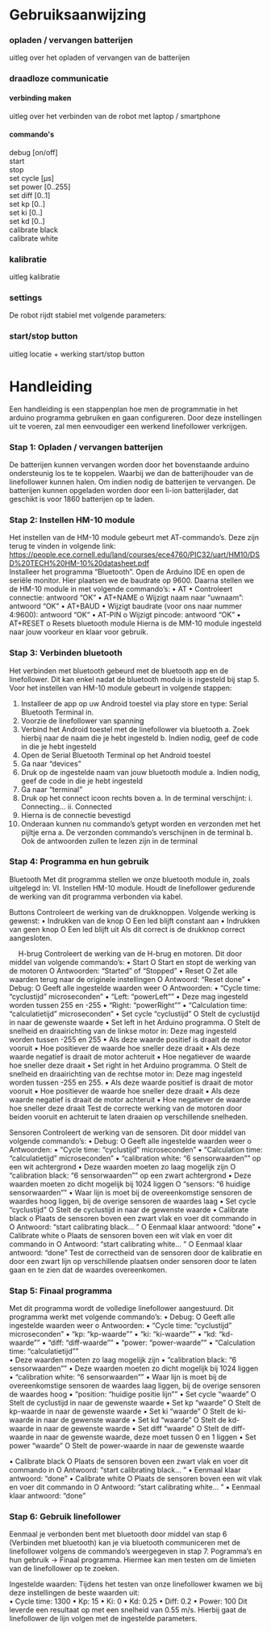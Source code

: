 # Gebruiksaanwijzing

### opladen / vervangen batterijen
uitleg over het opladen of vervangen van de batterijen

### draadloze communicatie
#### verbinding maken
uitleg over het verbinden van de robot met laptop / smartphone

#### commando's
debug [on/off]  
start  
stop  
set cycle [µs]  
set power [0..255]  
set diff [0..1]  
set kp [0..]  
set ki [0..]  
set kd [0..]  
calibrate black  
calibrate white  

### kalibratie
uitleg kalibratie  

### settings
De robot rijdt stabiel met volgende parameters:  

### start/stop button
uitleg locatie + werking start/stop button

# Handleiding
Een handleiding is een stappenplan hoe men de programmatie in het arduino programma gebruiken en gaan configureren. Door deze instellingen uit te voeren, zal men eenvoudiger een werkend linefollower verkrijgen.

### Stap 1: Opladen / vervangen batterijen
De batterijen kunnen vervangen worden door het bovenstaande arduino ondersteunig los te te koppelen. Waarbij we dan de batterijhouder van de linefollower kunnen halen. Om indien nodig de batterijen te vervangen. De batterijen kunnen opgeladen worden door een li-ion batterijlader, dat geschikt is voor 1860 batterijen op te laden.

### Stap 2: Instellen HM-10  module
Het instellen van de HM-10  module gebeurt met AT-commando’s. Deze zijn terug te vinden in volgende link: https://people.ece.cornell.edu/land/courses/ece4760/PIC32/uart/HM10/DSD%20TECH%20HM-10%20datasheet.pdf  
Installeer het programma “Bluetooth”. Open de Arduino IDE en open de seriële monitor. Hier plaatsen we de baudrate op 9600. Daarna stellen we de HM-10 
module in met volgende commando’s:
•	AT 
•	Controleert connectie: antwoord “OK” 
•	AT+NAME<uw naam> o Wijzigt naam naar “uwnaam”: antwoord “OK<uwnaam>” 
•	AT+BAUD<nummer> 
•	Wijzigt baudrate (voor ons naar nummer 4:9600): antwoord “OK<nummer>” 
•	AT-PIN<pincode> o Wijzigt pincode: antwoord “OK<pincode>” 
•	AT+RESET o Resets bluetooth module
Hierna is de MM-10 module ingesteld naar jouw voorkeur en klaar voor gebruik.

### Stap 3: Verbinden bluetooth 
Het verbinden met bluetooth gebeurd met de bluetooth app en de linefollower. Dit kan enkel nadat de bluetooth module is ingesteld bij stap 5.
Voor het instellen van HM-10 module gebeurt in volgende stappen:

1.	Installeer de app op uw Android toestel via play store en type: Serial Bluetooth Terminal in.
2.	Voorzie de linefollower van spanning 
3.	Verbind het Android toestel met de linefollower via bluetooth 
a.	Zoek hierbij naar de naam die je hebt ingesteld 
b.	Indien nodig, geef de code in die je hebt ingesteld 
4.	Open de Serial Bluetooth Terminal op het Android toestel 
5.	Ga naar “devices” 
6.	Druk op de ingestelde naam van jouw bluetooth module 
a.	Indien nodig, geef de code in die je hebt ingesteld 
7.	Ga naar “terminal” 
8.	Druk op het connect icoon rechts boven 
a.	In de terminal verschijnt: 
i. Connecting…
ii. Connected 
9.	Hierna is de connectie bevestigd 
10.	Onderaan kunnen nu commando’s getypt worden en verzonden met het pijltje erna 
a.	De verzonden commando’s verschijnen in de terminal 
b.	Ook de antwoorden zullen te lezen zijn in de terminal

### Stap 4: Programma en hun gebruik 
Bluetooth 
Met dit programma stellen we onze bluetooth module in, zoals uitgelegd in: VI. Instellen HM-10 module. 
Houdt de linefollower gedurende de werking van dit programma verbonden via kabel. 

Buttons 
Controleert de werking van de drukknoppen. Volgende werking is gewenst: 
•	Indrukken van de knop
O	Een led blijft constant aan 
•	Indrukken van geen knop 
O	Een led blijft uit 
Als dit correct is de drukknop correct aangesloten. 
 
 
H-brug 
Controleert de werking van de H-brug en motoren. Dit door middel van volgende commando’s: 
•	Start 
O	Start en stopt de werking van de motoren 
O	Antwoorden: “Started” of “Stopped” 
•	Reset 
O	Zet alle waarden terug naar de originele instellingen
O	Antwoord: “Reset done”
•	Debug: 
O	Geeft alle ingestelde waarden weer 
O	Antwoorden: 
▪	“Cycle time: “cyclustijd” microseconden” 
▪	“Left: “powerLeft”” 
•	Deze mag ingesteld worden tussen 255 en -255 
▪	“Right: “powerRight”” 
▪	“Calculation time: “calculatietijd” microseconden” 
•	Set cycle “cyclustijd”
O	Stelt de cyclustijd in naar de gewenste waarde 
•	Set left in het Arduino programma.
O	Stelt de snelheid en draairichting van de linkse motor in:
Deze mag ingesteld worden tussen -255 en 255 
▪	Als deze waarde positief is draait de motor vooruit 
▪	Hoe positiever de waarde hoe sneller deze draait 
▪	Als deze waarde negatief is draait de motor achteruit 
▪	Hoe negatiever de waarde hoe sneller deze draait 
•	Set right in het Arduino programma.
O	Stelt de snelheid en draairichting van de rechtse motor in:
Deze mag ingesteld worden tussen -255 en 255.
▪	Als deze waarde positief is draait de motor vooruit 
▪	Hoe positiever de waarde hoe sneller deze draait 
▪	Als deze waarde negatief is draait de motor achteruit 
▪	Hoe negatiever de waarde hoe sneller deze draait 
Test de correcte werking van de motoren door beiden vooruit en achteruit te laten draaien op verschillende snelheden. 

Sensoren 
Controleert de werking van de sensoren. Dit door middel van volgende commando’s: 
•	Debug: 
O	Geeft alle ingestelde waarden weer o Antwoorden: 
▪	“Cycle time: “cyclustijd” microseconden” 
▪	“Calculation time: “calculatietijd” microseconden” 
▪	“calibration white: “6 sensorwaarden”” op een wit achtergrond
•	Deze waarden moeten zo laag mogelijk zijn
O	“calibration black: “6 sensorwaarden”” op een zwart achtergrond
•	Deze waarden moeten zo dicht mogelijk bij 1024 liggen 
O	 “sensors: “6 huidige sensorwaarden”” 
•	Waar lijn is moet bij de overeenkomstige sensoren de waardes hoog liggen, bij de overige sensoren de waardes laag 
• Set cycle “cyclustijd”
O	Stelt de cyclustijd in naar de gewenste waarde 
•	Calibrate black o Plaats de sensoren boven een zwart vlak en voer dit commando in 
O	Antwoord: “start calibrating black… ” 
O	Eenmaal klaar antwoord: “done” 
•	Calibrate white o Plaats de sensoren boven een wit vlak en voer dit commando in
O	Antwoord: “start calibrating white… ”
O	Eenmaal klaar antwoord: “done” 
Test de correctheid van de sensoren door de kalibratie en door een zwart lijn op verschillende plaatsen onder sensoren door te laten gaan en te zien dat de waardes overeenkomen.
 
### Stap 5: Finaal programma

Met dit programma wordt de volledige linefollower aangestuurd. Dit programma werkt met volgende commando’s: 
•	Debug: 
O	Geeft alle ingestelde waarden weer o Antwoorden: 
▪	“Cycle time: “cyclustijd” microseconden” 
▪	“kp: “kp-waarde”” 
▪	“ki: “ki-waarde”” 
▪	“kd: “kd-waarde”” 
▪	“diff: “diff-waarde”” 
▪	“power: “power-waarde”” 
▪	“Calculation time: “calculatietijd””  
•	Deze waarden moeten zo laag mogelijk zijn 
▪	“calibration black: “6 sensorwaarden”” 
•	Deze waarden moeten zo dicht mogelijk bij 1024 liggen 
▪	“calibration white: “6 sensorwaarden”” 
•	Waar lijn is moet bij de overeenkomstige sensoren de waardes laag liggen, bij de overige sensoren de waardes hoog 
▪	“position: “huidige positie lijn”” 
•	Set cycle “waarde” 
O	Stelt de cyclustijd in naar de gewenste waarde 
•	Set kp “waarde”
O	Stelt de kp-waarde in naar de gewenste waarde 
•	Set ki “waarde”
O	Stelt de ki-waarde in naar de gewenste waarde 
•	Set kd “waarde”
O	Stelt de kd-waarde in naar de gewenste waarde 
•	Set diff “waarde”
O	Stelt de diff-waarde in naar de gewenste waarde, deze moet tussen 0 en 1 liggen 
•	Set power “waarde” 
O	Stelt de power-waarde in naar de gewenste waarde 

•	Calibrate black 
O 	Plaats de sensoren boven een zwart vlak en voer dit commando in 
O	Antwoord: “start calibrating black… ” 
▪	Eenmaal klaar antwoord: “done” 
•	Calibrate white 
O	Plaats de sensoren boven een wit vlak en voer dit commando in 
O	Antwoord: “start calibrating white… ” 
▪	Eenmaal klaar antwoord: “done” 

### Stap 6: Gebruik linefollower

Eenmaal je verbonden bent met bluetooth door middel van stap 6 (Verbinden met bluetooth) kan je via bluetooth communiceren met de linefollower
	volgens de commando’s weergegeven in stap 7.
Pogramma’s en hun gebruik -> Finaal programma. Hiermee kan men testen om de limieten van de linefollower op te zoeken.

Ingestelde waarden:
Tijdens het testen van onze linefollower kwamen we bij deze instellingen de beste waarden uit:  
•	Cycle time: 1300
•	Kp: 15 
•	Ki: 0 
•	Kd: 0.25 
•	Diff: 0.2 
•	Power: 100
Dit leverde een resultaat op met een snelheid van 0.55 m/s. Hierbij gaat de linefollower de lijn volgen met de ingestelde parameters.

